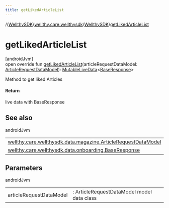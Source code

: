 ```yaml
---
title: getLikedArticleList
---
```

//[WellthySDK](../../../index.html)/[wellthy.care.wellthysdk](../index.html)/[WellthySDK](index.html)/[getLikedArticleList](get-liked-article-list.html)



# getLikedArticleList



[androidJvm]\
open override fun [getLikedArticleList](get-liked-article-list.html)(articleRequestDataModel: [ArticleRequestDataModel](../../wellthy.care.wellthysdk.data.magazine/-article-request-data-model/index.html)): [MutableLiveData](https://developer.android.com/reference/kotlin/androidx/lifecycle/MutableLiveData.html)&lt;[BaseResponse](../../wellthy.care.wellthysdk.data.onboarding/-base-response/index.html)&gt;



Method to get liked Articles



#### Return



live data with BaseResponse



## See also


androidJvm

| | |
|---|---|
| [wellthy.care.wellthysdk.data.magazine.ArticleRequestDataModel](../../wellthy.care.wellthysdk.data.magazine/-article-request-data-model/index.html) |  |
| [wellthy.care.wellthysdk.data.onboarding.BaseResponse](../../wellthy.care.wellthysdk.data.onboarding/-base-response/index.html) |  |



## Parameters


androidJvm

| | |
|---|---|
| articleRequestDataModel | : ArticleRequestDataModel model data class |




